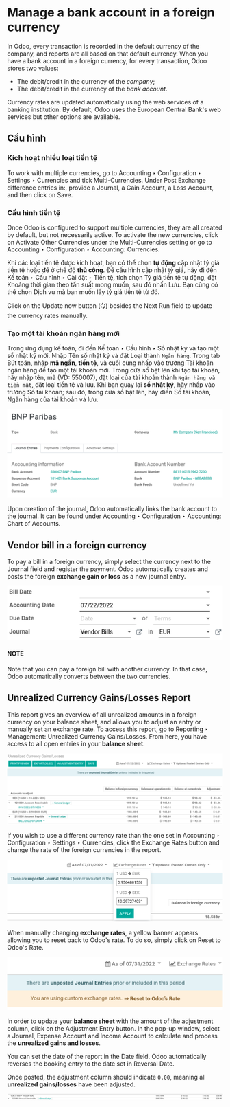 # Manage a bank account in a foreign currency

In Odoo, every transaction is recorded in the default currency of the company, and reports are all
based on that default currency. When you have a bank account in a foreign currency, for every
transaction, Odoo stores two values:

- The debit/credit in the currency of the *company*;
- The debit/credit in the currency of the *bank account*.

Currency rates are updated automatically using the web services of a banking institution. By
default, Odoo uses the European Central Bank's web services but other options are available.

## Cấu hình

### Kích hoạt nhiều loại tiền tệ

To work with multiple currencies, go to Accounting ‣ Configuration ‣ Settings
‣ Currencies and tick Multi-Currencies. Under Post Exchange difference
entries in:, provide a Journal, a Gain Account, a Loss Account,
and then click on Save.

### Cấu hình tiền tệ

Once Odoo is configured to support multiple currencies, they are all created by default, but not
necessarily active. To activate the new currencies, click on Activate Other Currencies
under the Multi-Currencies setting or go to Accounting ‣ Configuration
‣ Accounting: Currencies.

Khi các loại tiền tệ được kích hoạt, bạn có thể chọn **tự động** cập nhật tỷ giá tiền tệ hoặc để ở chế độ **thủ công**. Để cấu hình cập nhật tỷ giá, hãy đi đến Kế toán ‣ Cấu hình ‣ Cài đặt ‣ Tiền tệ, tích chọn Tỷ giá tiền tệ tự động, đặt Khoảng thời gian theo tần suất mong muốn, sau đó nhấn Lưu. Bạn cũng có thể chọn Dịch vụ mà bạn muốn lấy tỷ giá tiền tệ từ đó.

Click on the Update now button (🗘) besides the Next Run field to update
the currency rates manually.

### Tạo một tài khoản ngân hàng mới

Trong ứng dụng kế toán, đi đến Kế toán ‣ Cấu hình ‣ Sổ nhật ký và tạo một sổ nhật ký mới. Nhập Tên sổ nhật ký và đặt Loại thành `Ngân hàng`. Trong tab Bút toán, nhập **mã ngắn**, **tiền tệ**, và cuối cùng nhấp vào trường Tài khoản ngân hàng để tạo một tài khoản mới. Trong cửa sổ bật lên khi tạo tài khoản, hãy nhập tên, mã (VD: 550007), đặt loại của tài khoản thành `Ngân hàng và tiền mặt`, đặt loại tiền tệ và lưu. Khi bạn quay lại **sổ nhật ký**, hãy nhấp vào trường Số tài khoản; sau đó, trong cửa sổ bật lên, hãy điền Số tài khoản, Ngân hàng của tài khoản và lưu.

![Example of a created bank journal.](../../../../.gitbook/assets/foreign-journal.png)

Upon creation of the journal, Odoo automatically links the bank account to the journal. It can be
found under Accounting ‣ Configuration ‣ Accounting: Chart of Accounts.

## Vendor bill in a foreign currency

To pay a bill in a foreign currency, simply select the currency next to the Journal
field and register the payment. Odoo automatically creates and posts the foreign **exchange gain or
loss** as a new journal entry.

![How to set a bill currency.](../../../../.gitbook/assets/foreign-bill-currency.png)

#### NOTE
Note that you can pay a foreign bill with another currency. In that case, Odoo automatically
converts between the two currencies.

## Unrealized Currency Gains/Losses Report

This report gives an overview of all unrealized amounts in a foreign currency on your balance sheet,
and allows you to adjust an entry or manually set an exchange rate. To access this report, go to
Reporting ‣ Management: Unrealized Currency Gains/Losses. From here, you have
access to all open entries in your **balance sheet**.

![View of the Unrealized Gains/Losses journal.](../../../../.gitbook/assets/foreign-gains-losses.png)

If you wish to use a different currency rate than the one set in Accounting ‣
Configuration ‣ Settings ‣ Currencies, click the Exchange Rates button and change
the rate of the foreign currencies in the report.

![Menu to manually change exchange rates.](../../../../.gitbook/assets/foreign-exchange-rates.png)

When manually changing **exchange rates**, a yellow banner appears allowing you to reset back to
Odoo's rate. To do so, simply click on Reset to Odoo's Rate.

![Banner to reset back to Odoo's rates.](../../../../.gitbook/assets/foreign-reset-rates.png)

In order to update your **balance sheet** with the amount of the adjustment column,
click on the Adjustment Entry button. In the pop-up window, select a
Journal, Expense Account and Income Account to calculate and
process the **unrealized gains and losses**.

You can set the date of the report in the Date field. Odoo automatically reverses the
booking entry to the date set in Reversal Date.

Once posted, the adjustment column should indicate `0.00`, meaning all **unrealized
gains/losses** have been adjusted.

![Unrealized Currency Gains/Losses report once adjusted.](../../../../.gitbook/assets/foreign-adjustment.png)
